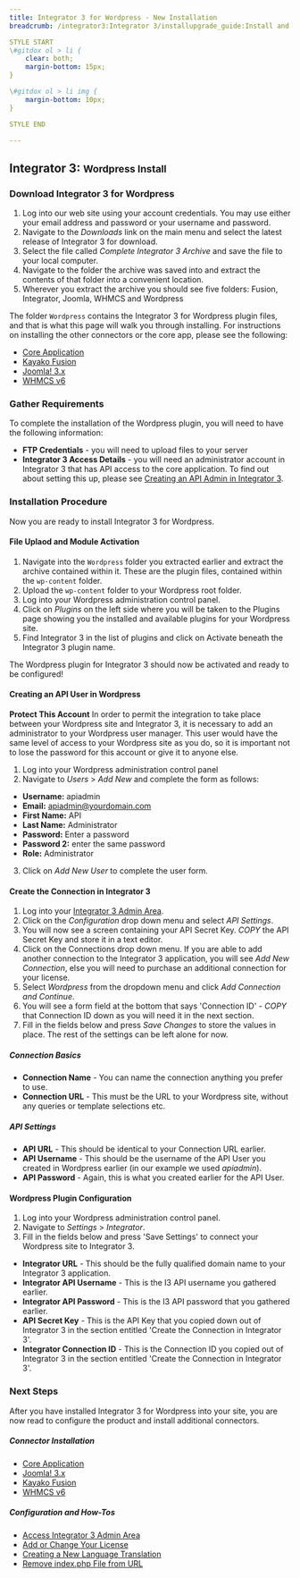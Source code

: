 ```yaml
---
title: Integrator 3 for Wordpress - New Installation 
breadcrumb: /integrator3:Integrator 3/installupgrade_guide:Install and Upgrade Guide/newwordpress:New Wordpress Installation

STYLE START
\#gitdox ol > li {
	clear: both;
	margin-bottom: 15px;
}

\#gitdox ol > li img {
	margin-bottom: 10px;
}

STYLE END

---
```


## Integrator 3: <small>Wordpress Install</small>

### Download Integrator 3 for Wordpress

1.  Log into our web site using your account credentials.  You may use either your email address and password or your username and password.
2.  Navigate to the *Downloads* link on the main menu and select the latest release of Integrator 3 for download.
3.  Select the file called *Complete Integrator 3 Archive* and save the file to your local computer.
4.  Navigate to the folder the archive was saved into and extract the contents of that folder into a convenient location.
5.  Wherever you extract the archive you should see five folders: Fusion, Integrator, Joomla, WHMCS and Wordpress

The folder `Wordpress` contains the Integrator 3 for Wordpress plugin files, and that is what this page will walk you through installing.  For instructions on installing the other connectors or the core app, please see the following:

* [Core Application](integrator3/installupgrade_guide/newinstalls.md)
* [Kayako Fusion](integrator3/installupgrade_guide/newfusion.md)
* [Joomla! 3.x](integrator3/installupgrade_guide/newjoomla3.md)
* [WHMCS v6](integrator3/installupgrade_guide/newwhmcs6.md)

### Gather Requirements

To complete the installation of the Wordpress plugin, you will need to have the following information:

* **FTP Credentials** - you will need to upload files to your server
* **Integrator 3 Access Details** - you will need an administrator account in Integrator 3 that has API access to the core application.  To find out about setting this up, please see [Creating an API Admin in Integrator 3](integrator3/howtoguides/createi3apiadmin.md).

### Installation Procedure

Now you are ready to install Integrator 3 for Wordpress.

#### File Uplaod and Module Activation

1. Navigate into the `Wordpress` folder you extracted earlier and extract the archive contained within it.  These are the plugin files, contained within the `wp-content` folder.
2. Upload the `wp-content` folder to your Wordpress root folder.
3. Log into your Wordpress administration control panel.
4. Click on *Plugins* on the left side where you will be taken to the Plugins page showing you the installed and available plugins for your Wordpress site.
5. Find Integrator 3 in the list of plugins and click on Activate beneath the Integrator 3 plugin name.

The Wordpress plugin for Integrator 3 should now be activated and ready to be configured!

#### Creating an API User in Wordpress

<div class="alert alert-warning"><strong>Protect This Account</strong>
In order to permit the integration to take place between your Wordpress site and Integrator 3, it is necessary to add an administrator to your Wordpress user manager.  This user would have the same level of access to your Wordpress site as you do, so it is important not to lose the password for this account or give it to anyone else.
</div>

1. Log into your Wordpress administration control panel
2. Navigate to *Users* > *Add New* and complete the form as follows:
  * **Username:** apiadmin
  * **Email:** apiadmin@yourdomain.com
  * **First Name:** API
  * **Last Name:** Administrator
  * **Password:** Enter a password
  * **Password 2:** enter the same password
  * **Role:** Administrator
3. Click on *Add New User* to complete the user form.

#### Create the Connection in Integrator 3

1. Log into your [Integrator 3 Admin Area](integrator3/howtoguides/accessadminarea.md).
2. Click on the *Configuration* drop down menu and select *API Settings*.
3. You will now see a screen containing your API Secret Key.  *COPY* the API Secret Key and store it in a text editor.
4. Click on the Connections drop down menu.  If you are able to add another connection to the Integrator 3 application, you will see *Add New Connection*, else you will need to purchase an additional connection for your license.
5. Select *Wordpress* from the dropdown menu and click *Add Connection and Continue*.
6. You will see a form field at the bottom that says 'Connection ID' - *COPY* that Connection ID down as you will need it in the next section.
7. Fill in the fields below and press *Save Changes* to store the values in place.  The rest of the settings can be left alone for now.

##### Connection Basics

* **Connection Name** - You can name the connection anything you prefer to use.
* **Connection URL** - This must be the URL to your Wordpress site, without any queries or template selections etc.

##### API Settings

* **API URL** - This should be identical to your Connection URL earlier.
* **API Username** - This should be the username of the API User you created in Wordpress earlier (in our example we used *apiadmin*).
* **API Password** - Again, this is what you created earlier for the API User.
  

#### Wordpress Plugin Configuration

1. Log into your Wordpress administration control panel.
2. Navigate to *Settings* > *Integrator*.
3. Fill in the fields below and press 'Save Settings' to connect your Wordpress site to Integrator 3.
  * **Integrator URL** - This should be the fully qualified domain name to your Integrator 3 application.
  * **Integrator API Username** - This is the I3 API username you gathered earlier.
  * **Integrator API Password** - This is the I3 API password that you gathered earlier.
  * **API Secret Key** - This is the API Key that you copied down out of Integrator 3 in the section entitled 'Create the Connection in Integrator 3'.
  * **Integrator Connection ID** - This is the Connection ID you copied out of Integrator 3 in the section entitled 'Create the Connection in Integrator 3'.

### Next Steps

After you have installed Integrator 3 for Wordpress into your site, you are now read to configure the product and install additional connectors.

##### Connector Installation

* [Core Application](integrator3/installupgrade_guide/newinstalls.md)
* [Joomla! 3.x](integrator3/installupgrade_guide/newjoomla3.md)
* [Kayako Fusion](integrator3/installupgrade_guide/newfusion.md)
* [WHMCS v6](integrator3/installupgrade_guide/newwhmcs6.md)

##### Configuration and How-Tos

* [Access Integrator 3 Admin Area](integrator3/howtoguides/accessadminarea.md)
* [Add or Change Your License](integrator3/howtoguides/licensechange.md)
* [Creating a New Language Translation](integrator3/howtoguides/createnewlanguage.md)
* [Remove index.php File from URL](integrator3/howtoguides/removeindexfile.md)